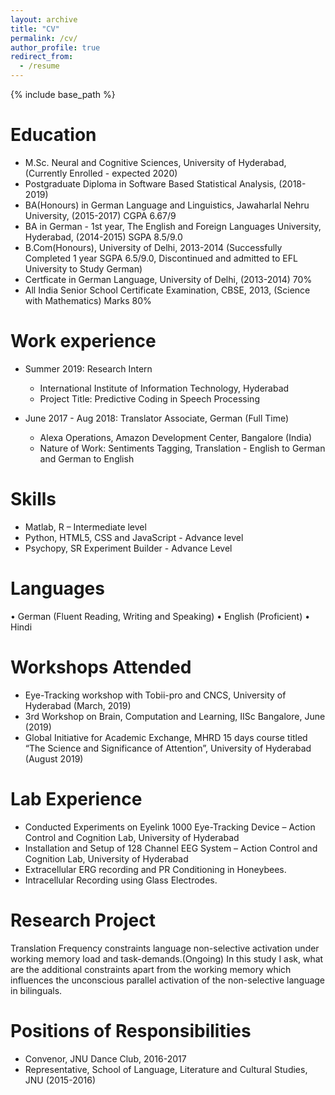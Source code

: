 ```yaml
---
layout: archive
title: "CV"
permalink: /cv/
author_profile: true
redirect_from:
  - /resume
---
```


{% include base_path %}

Education
======
* M.Sc. Neural and Cognitive Sciences, University of Hyderabad, (Currently Enrolled - expected 2020) 
* Postgraduate Diploma in Software Based Statistical Analysis, (2018-2019) 
* BA(Honours) in German Language and Linguistics, Jawaharlal Nehru University, (2015-2017) CGPA 6.67/9
* BA in German - 1st year, The English and Foreign Languages University, Hyderabad, (2014-2015) SGPA 8.5/9.0
* B.Com(Honours), University of Delhi, 2013-2014 (Successfully Completed 1 year SGPA 6.5/9.0, Discontinued and admitted to EFL University to Study German)
* Certficate in German Language, University of Delhi, (2013-2014) 70%
* All India Senior School Certificate Examination, CBSE, 2013, (Science with Mathematics) Marks 80%

Work experience
======
* Summer 2019: Research Intern
  * International Institute of Information Technology, Hyderabad
  * Project Title: Predictive Coding in Speech Processing

* June 2017 - Aug 2018: Translator Associate, German (Full Time)
  * Alexa Operations, Amazon Development Center, Bangalore (India)
  * Nature of Work: Sentiments Tagging, Translation - English to German and German to English
 
Skills
======
* Matlab, R – Intermediate level
* Python, HTML5, CSS and JavaScript - Advance level
* Psychopy, SR Experiment Builder - Advance Level

Languages
=========
• German (Fluent Reading, Writing and Speaking)
• English (Proficient)
• Hindi 

Workshops Attended
======
* Eye-Tracking workshop with Tobii-pro and CNCS, University of Hyderabad (March, 2019)
* 3rd Workshop on Brain, Computation and Learning, IISc Bangalore, June (2019)
* Global Initiative for Academic Exchange, MHRD 15 days course titled “The Science and Significance of
  Attention”, University of Hyderabad (August 2019)
  
Lab Experience
======
* Conducted Experiments on Eyelink 1000 Eye-Tracking Device – Action Control and Cognition Lab, University of Hyderabad
* Installation and Setup of 128 Channel EEG System – Action Control and Cognition Lab, University of Hyderabad
* Extracellular ERG recording and PR Conditioning in Honeybees.
* Intracellular Recording using Glass Electrodes.
  
<!-- <--Additional Skills--> 

Research Project 
================
Translation Frequency constraints language non-selective activation under working memory load and task-demands.(Ongoing)
In this study I ask, what are the additional constraints apart from the working memory which influences the unconscious parallel activation of the non-selective language in bilinguals.
  
Positions of Responsibilities
======
* Convenor, JNU Dance Club, 2016-2017
* Representative, School of Language, Literature and Cultural Studies, JNU (2015-2016)



<!-- [Click here to download Curriculum Vitae [PDF]](http://lantaoyu.github.io/files/lantaoyu_cv.pdf) -->
